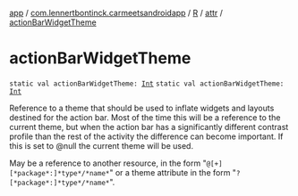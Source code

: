 [app](../../../index.md) / [com.lennertbontinck.carmeetsandroidapp](../../index.md) / [R](../index.md) / [attr](index.md) / [actionBarWidgetTheme](./action-bar-widget-theme.md)

# actionBarWidgetTheme

`static val actionBarWidgetTheme: `[`Int`](https://kotlinlang.org/api/latest/jvm/stdlib/kotlin/-int/index.html)
`static val actionBarWidgetTheme: `[`Int`](https://kotlinlang.org/api/latest/jvm/stdlib/kotlin/-int/index.html)

Reference to a theme that should be used to inflate widgets and layouts destined for the action bar. Most of the time this will be a reference to the current theme, but when the action bar has a significantly different contrast profile than the rest of the activity the difference can become important. If this is set to @null the current theme will be used.

May be a reference to another resource, in the form "`@[+][*package*:]*type*/*name*`" or a theme attribute in the form "`?[*package*:]*type*/*name*`".

